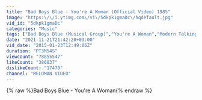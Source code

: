 ```yaml
---
title: "Bad Boys Blue - You're A Woman (Official Video) 1985"
image: "https:\/\/i.ytimg.com\/vi\/5dkpk1gmaDc\/hqdefault.jpg"
vid_id: "5dkpk1gmaDc"
categories: "Music"
tags: ["Bad Boys Blue (Musical Group)","You're A Woman","Modern Talking"]
date: "2021-11-21T21:42:20+03:00"
vid_date: "2015-01-23T12:49:06Z"
duration: "PT3M54S"
viewcount: "78855547"
likeCount: "386837"
dislikeCount: "17470"
channel: "MELOMAN VIDEO"
---
```

{% raw %}Bad Boys Blue - You're A Woman{% endraw %}
